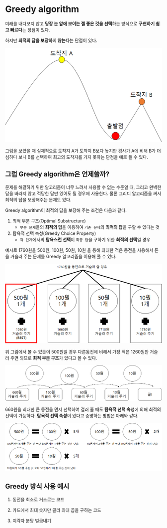# Greedy algorithm

미래를 내다보지 않고 **당장 눈 앞에 보이는 젤 좋은 것을 선택**하는 방식으로 **구현하기 쉽고 빠르다**는 장점이 있다.

하지만 **최적의 답을 보장하지 않는다**는 단점이 있다.

<img src="images/Greedy_algorithm/image-20200402032817887.png" alt="image-20200402032817887" style="zoom:80%;" />

그림을 보았을 때 실제적으로 도착지 A가 도착지 B보다 높지만 경사가 A에 비해 B가 더 심하다 보니 B를 선택하여 최고의 도착지를 가지 못하는 단점을 예로 들 수 있다.

## 그럼 Greedy algorithm은 언제쓸까?

문제를 해결하기 위한 알고리즘이 너무 느려서 사용할 수 없는 수준일 때, 그리고 완벽한 답을 바라지 않고 적당한 답만 있어도 될 경우에 사용한다. 물론 그리디 알고리즘을 써서 최적의 답을 보장해주는 문제도 있다.

Greedy algorithm이 최적의 답을 보장해 주는 조건은 다음과 같다.

1. 최적 부분 구조(Optimal Substructure)
   - `부분 문제`들의 **최적의 답**을 이용하여 `기존 문제`의 **최적의 답**을 구할 수 있다는 것
2. 탐욕적 선택 속성(Greedy Choice Property)
   - `각 단계`에서의 **탐욕스런 선택**이 `최종 답`을 구하기 위한 **최적의 선택**일 경우

예시로 1760원을 500원, 100원, 50원, 10원 을 통해 최대한 적은 동전을 사용해서 돈을 거슬러 주는 문제를 Greedy 알고리즘을 이용해 풀 수 있다.

<img src="images/Greedy_algorithm/image-20200404232445439.png" alt="image-20200404232445439" style="zoom:80%;" />

위 그림에서 볼 수 있듯이 500원일 경우 다른동전에 비해서 가장 적은 1260원만 거슬러 주면 되므로 **최적 부분 구조**가 있다고 볼 수 있다.

<img src="images/Greedy_algorithm/image-20200404231803967.png" alt="image-20200404231803967" style="zoom:80%;" />

660원을 최대한 큰 동전을 먼저 선택하여 걸러 줄 때도 **탐욕적 선택 속성**에 의해 최적의 선택이 가능하다. **탐욕적 선택 속성**이 있다고 증명하는 방법은 아래와 같다.

<img src="images/Greedy_algorithm/image-20200404232119113.png" alt="image-20200404232119113" style="zoom:80%;" /> 





## Greedy 방식 사용 예시

1. 동전을 최소로 거스르는 코드

<script src="https://gist.github.com/madfalc0n/411dd2a11e599e8e524378e4da94d7dd.js"></script>

2. 카드에서 최대 숫자만 골라 최대 곱을 구하는 코드

<script src="https://gist.github.com/madfalc0n/4b8ab62a2888912da14c79db8479e1c9.js"></script>

3. 지각자 분당 벌금내기

<script src="https://gist.github.com/madfalc0n/576f10562261e6f3bf5a1b9765cdabcb.js"></script>